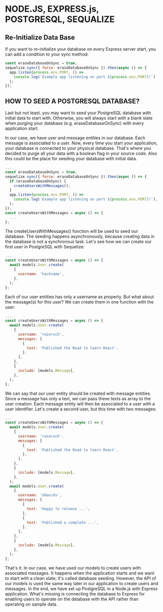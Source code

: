 # NODE.JS, EXPRESS.js, POSTGRESQL, SEQUALIZE

## Re-Initialize Data Base

If you want to re-initialize your database on every Express server start, you can add a condition to your sync method:

```javascript
const eraseDatabaseOnSync = true;
sequelize.sync({ force: eraseDatabaseOnSync }).then(async () => {
  app.listen(process.env.PORT, () =>
    console.log(`Example app listening on port ${process.env.PORT}!`)
  );
});
```

## HOW TO SEED A POSTGRESQL DATABASE?

Last but not least, you may want to seed your PostgreSQL database with initial data to start with. Otherwise, you will always start with a blank slate when purging your database (e.g. eraseDatabaseOnSync) with every application start.

In our case, we have user and message entities in our database. Each message is associated to a user. Now, every time you start your application, your database is connected to your physical database. That's where you decided to purge all your data with a boolean flag in your source code. Also this could be the place for seeding your database with initial data.

```javascript
...
const eraseDatabaseOnSync = true;
sequelize.sync({ force: eraseDatabaseOnSync }).then(async () => {
  if (eraseDatabaseOnSync) {
    createUsersWithMessages();
  }
  app.listen(process.env.PORT, () =>
    console.log(`Example app listening on port ${process.env.PORT}!`),
  );
});
const createUsersWithMessages = async () => {
  ...
};

```

The createUsersWithMessages() function will be used to seed our database. The seeding happens asynchronously, because creating data in the database is not a synchronous task. Let's see how we can create our first user in PostgreSQL with Sequelize:

```javascript
...
const createUsersWithMessages = async () => {
  await models.User.create(
    {
      username: 'hackname',
    },
  );
};
```

Each of our user entities has only a username as property. But what about the message(s) for this user? We can create them in one function with the user:

```javascript
...
const createUsersWithMessages = async () => {
  await models.User.create(
    {
      username: 'rwieruch',
      messages: [
        {
          text: 'Published the Road to learn React',
        },
      ],
    },
    {
      include: [models.Message],
    },
  );
};
```

We can say that our user entity should be created with message entities. Since a message has only a text, we can pass these texts as array to the user creation. Each message entity will then be associated to a user with a user identifier. Let's create a second user, but this time with two messages:

```javascript
...
const createUsersWithMessages = async () => {
  await models.User.create(
    {
      username: 'rwieruch',
      messages: [
        {
          text: 'Published the Road to learn React',
        },
      ],
    },
    {
      include: [models.Message],
    },
  );
  await models.User.create(
    {
      username: 'ddavids',
      messages: [
        {
          text: 'Happy to release ...',
        },
        {
          text: 'Published a complete ...',
        },
      ],
    },
    {
      include: [models.Message],
    },
  );
};

```

That's it. In our case, we have used our models to create users with associated messages. It happens when the application starts and we want to start with a clean slate; it's called database seeding. However, the API of our models is used the same way later in our application to create users and messages. In the end, we have set up PostgreSQL in a Node.js with Express application. What's missing is connecting the database to Express for enabling users to operate on the database with the API rather than operating on sample data.
